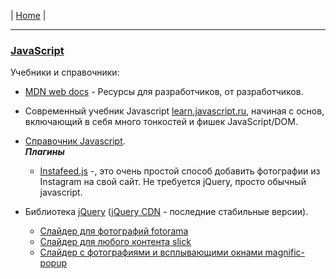 | [Home](../README.md) |

- - - - - - - - - - - - - - - - - - - - - - - - - - - - - - - - - - - - - - - -
### [JavaScript][js]  
  Учебники и справочники:
  - [MDN web docs][js_1] - Ресурсы для разработчиков, от разработчиков.  
  - Современный учебник Javascript [learn.javascript.ru][js_2], начиная с основ, включающий в себя много тонкостей и фишек JavaScript/DOM.  
  - [Справочник Javascript][js_3].  
    ***Плагины***  
    - [Instafeed.js][js_3.1] -, это очень простой способ добавить фотографии из Instagram на свой сайт. Не требуется jQuery, просто обычный javascript.  

  - Библиотека [jQuery][js_4] ([jQuery CDN][js_5] - последние стабильные версии).  
    - [Слайдер для фотографий fotorama][js_4.1]  
    - [Слайдер для любого контента slick][js_4.2]  
    - [Слайдер с фотографиями и всплывающими окнами magnific-popup][js_4.3]  

[js]: https://ru.wikipedia.org/wiki/JavaScript "JavaScript"
[js_1]: https://developer.mozilla.org/ru/ "MDN web docs"
[js_2]: https://learn.javascript.ru/js "он-лайн учебник Javascript"
[js_3]: http://javascript.ru/manual "он-лайн справочник Javascript"
[js_3.1]: http://instafeedjs.com/ "Фотографии из Instagram на свой сайт"

[js_4]: http://jquery.com/ "jQuery"
[js_4.1]: http://fotorama.io/ "Слайдер для фотографий fotorama"
[js_4.2]: http://kenwheeler.github.io/slick/ "Слайдер для любого контента slick"
[js_4.3]: http://dimsemenov.com/plugins/magnific-popup/ "Слайдер с фотографиями и всплывающими окнами magnific-popup"

[js_5]: http://code.jquery.com/ "jQuery CDN"